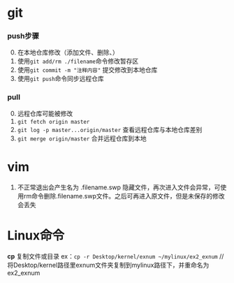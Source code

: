 # git
### push步骤
0. 在本地仓库修改（添加文件、删除、）
1. 使用`git add/rm ./filename`命令修改暂存区
2. 使用`git commit -m "注释内容"` 提交修改到本地仓库
3. 使用`git push`命令同步远程仓库

### pull
0. 远程仓库可能被修改
1. `git fetch origin master`
2. `git log -p master...origin/master` 查看远程仓库与本地仓库差别
3. `git merge origin/master` 合并远程仓库到本地

# vim
1. 不正常退出会产生名为 .filename.swp 隐藏文件，再次进入文件会异常，可使用rm命令删除.filename.swp文件。之后可再进入原文件，但是未保存的修改会丢失

# Linux命令
**cp** 复制文件或目录
ex：`cp -r Desktop/kernel/exnum ~/mylinux/ex2_exnum` //将Desktop/kernel路径里exnum文件夹复制到mylinux路径下，并重命名为ex2_exnum
